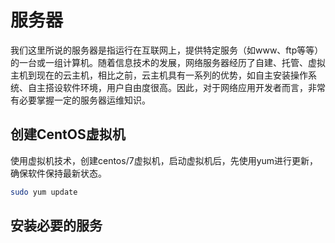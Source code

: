 # 服务器

我们这里所说的服务器是指运行在互联网上，提供特定服务（如www、ftp等等）的一台或一组计算机。随着信息技术的发展，网络服务器经历了自建、托管、虚拟主机到现在的云主机，相比之前，云主机具有一系列的优势，如自主安装操作系统、自主搭设软件环境，用户自由度很高。因此，对于网络应用开发者而言，非常有必要掌握一定的服务器运维知识。

## 创建CentOS虚拟机

使用虚拟机技术，创建centos/7虚拟机，启动虚拟机后，先使用yum进行更新，确保软件保持最新状态。

```sh
sudo yum update
```

## 安装必要的服务
